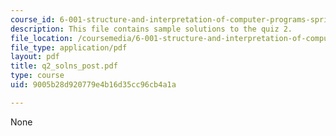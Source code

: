 ```yaml
---
course_id: 6-001-structure-and-interpretation-of-computer-programs-spring-2005
description: This file contains sample solutions to the quiz 2.
file_location: /coursemedia/6-001-structure-and-interpretation-of-computer-programs-spring-2005/9005b28d920779e4b16d35cc96cb4a1a_q2_solns_post.pdf
file_type: application/pdf
layout: pdf
title: q2_solns_post.pdf
type: course
uid: 9005b28d920779e4b16d35cc96cb4a1a

---
```

None